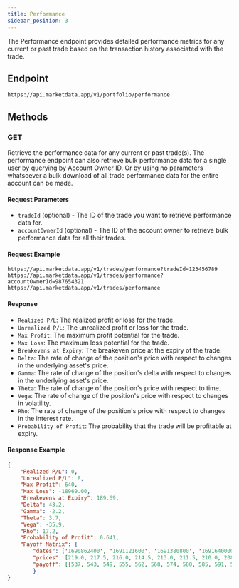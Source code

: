 ```yaml
---
title: Performance
sidebar_position: 3
---
```


The Performance endpoint provides detailed performance metrics for any current or past trade based on the transaction history associated with the trade.

## Endpoint

`https://api.marketdata.app/v1/portfolio/performance`

## Methods

### GET

Retrieve the performance data for any current or past trade(s). The performance endpoint can also retrieve bulk performance data for a single user by querying by Account Owner ID. Or by using no parameters whatsoever a bulk download of all trade performance data for the entire account can be made.

#### Request Parameters

- `tradeId` (optional) - The ID of the trade you want to retrieve performance data for.
- `accountOwnerId` (optional) - The ID of the account owner to retrieve bulk performance data for all their trades.

#### Request Example

    https://api.marketdata.app/v1/trades/performance?tradeId=123456789
    https://api.marketdata.app/v1/trades/performance?accountOwnerId=987654321
    https://api.marketdata.app/v1/trades/performance

#### Response

- `Realized P/L`: The realized profit or loss for the trade.
- `Unrealized P/L`: The unrealized profit or loss for the trade.
- `Max Profit`: The maximum profit potential for the trade.
- `Max Loss`: The maximum loss potential for the trade.
- `Breakevens at Expiry`: The breakeven price at the expiry of the trade.
- `Delta`: The rate of change of the position's price with respect to changes in the underlying asset's price.
- `Gamma`: The rate of change of the position's delta with respect to changes in the underlying asset's price.
- `Theta`: The rate of change of the position's price with respect to time.
- `Vega`: The rate of change of the position's price with respect to changes in volatility.
- `Rho`: The rate of change of the position's price with respect to changes in the interest rate.
- `Probability of Profit`: The probability that the trade will be profitable at expiry.

#### Response Example

```json
{
    "Realized P/L": 0,
    "Unrealized P/L": 8,
    "Max Profit": 640,
    "Max Loss": -18969.00,
    "Breakevens at Expiry": 189.69,
    "Delta": 43.2,
    "Gamma": -2.2,
    "Theta": 3.7,
    "Vega": -35.9,
    "Rho": 17.2,
    "Probability of Profit": 0.641,
    "Payoff Matrix": {
        "dates": ['1690862400', '1691121600', '1691380800', '1691640000', '1691899200', '1692158400', '1692417600', '1692676800', '1692936000', '1693195200', '1693454400', '1693713600', '1693972800', '1694232000', '1694491200', '1694750400', '1695009600', '1695268800', '1695528000', '1695787200', '1696046400', '1696305600', '1696564800', '1696824000', '1697083200', '1697342400', '1697601600', '1697774400'],
        "prices": [219.0, 217.5, 216.0, 214.5, 213.0, 211.5, 210.0, 208.5, 207.0, 205.5, 204.0, 202.5, 201.0, 199.5, 198.0, 196.5, 195.0, 193.5, 192.0, 190.5, 189.0, 187.5, 186.0, 184.5, 183.0, 181.5, 180.0],
        "payoff": [[537, 543, 549, 555, 562, 568, 574, 580, 585, 591, 597, 602, 607, 612, 617, 621, 625, 629, 632, 635, 637, 638, 639, 640, 640, 640, 640, 640], [522, 528, 535, 542, 548, 555, 562, 568, 575, 581, 587, 593, 599, 605, 611, 616, 621, 625, 629, 632, 635, 637, 639, 640, 640, 640, 640, 640], [504, 512, 519, 526, 533, 541, 548, 555, 562, 569, 576, 583, 590, 596, 603, 609, 615, 620, 625, 629, 633, 636, 638, 639, 640, 640, 640, 640], [485, 493, 500, 508, 516, 524, 532, 540, 548, 555, 563, 571, 579, 586, 593, 600, 607, 614, 620, 625, 630, 634, 637, 639, 640, 640, 640, 640], [463, 472, 480, 488, 497, 505, 514, 522, 531, 539, 548, 557, 565, 574, 582, 590, 598, 606, 613, 620, 626, 631, 635, 638, 639, 640, 640, 640], [439, 448, 457, 466, 475, 484, 493, 502, 511, 521, 530, 540, 549, 559, 568, 577, 586, 595, 604, 612, 620, 626, 632, 636, 639, 640, 640, 640], [412, 421, 431, 440, 450, 460, 469, 479, 489, 499, 510, 520, 530, 541, 551, 562, 572, 583, 593, 602, 612, 620, 628, 634, 638, 640, 640, 640], [383, 392, 402, 412, 422, 432, 443, 453, 464, 475, 486, 497, 509, 520, 532, 543, 555, 567, 579, 590, 601, 612, 622, 630, 636, 639, 640, 640], [350, 360, 370, 380, 391, 402, 413, 424, 435, 447, 459, 471, 483, 496, 508, 521, 534, 548, 561, 574, 588, 600, 613, 624, 633, 638, 640, 640], [314, 324, 335, 346, 357, 368, 379, 391, 403, 416, 428, 441, 454, 468, 481, 495, 510, 524, 539, 555, 570, 585, 600, 615, 627, 636, 640, 640], [274, 285, 296, 307, 318, 330, 342, 354, 367, 380, 393, 407, 421, 435, 450, 465, 480, 497, 513, 530, 548, 565, 584, 601, 618, 632, 640, 640], [230, 242, 253, 264, 276, 288, 301, 314, 327, 340, 354, 368, 383, 398, 413, 429, 446, 464, 482, 500, 520, 540, 561, 583, 605, 625, 639, 640], [183, 195, 206, 218, 230, 242, 255, 268, 282, 295, 310, 324, 340, 355, 372, 389, 406, 425, 444, 464, 486, 508, 532, 558, 585, 612, 635, 640], [132, 143, 155, 167, 179, 192, 205, 218, 232, 246, 261, 276, 291, 308, 325, 342, 361, 380, 400, 422, 445, 469, 495, 524, 556, 591, 627, 640], [77, 88, 100, 112, 124, 137, 150, 163, 177, 192, 206, 222, 238, 254, 271, 289, 308, 328, 349, 372, 396, 422, 450, 481, 517, 558, 608, 640], [17, 28, 40, 52, 64, 77, 90, 103, 117, 132, 147, 162, 178, 195, 212, 230, 249, 270, 291, 314, 338, 365, 394, 427, 465, 511, 572, 640], [-48, -36, -25, -13, -1, 12, 25, 38, 52, 66, 81, 96, 112, 129, 146, 164, 183, 203, 225, 248, 272, 299, 328, 361, 400, 447, 512, 640], [-116, -105, -94, -82, -70, -58, -45, -32, -19, -5, 10, 25, 40, 57, 74, 91, 110, 130, 151, 173, 197, 223, 251, 283, 320, 365, 425, 490], [-190, -179, -168, -157, -145, -133, -121, -108, -95, -81, -67, -53, -38, -22, -6, 11, 29, 48, 68, 89, 112, 137, 164, 193, 227, 266, 313, 340], [-268, -258, -247, -236, -225, -213, -201, -189, -177, -164, -150, -136, -122, -107, -92, -75, -58, -41, -22, -2, 19, 41, 65, 91, 120, 151, 182, 190], [-351, -341, -331, -320, -310, -299, -287, -276, -264, -252, -239, -226, -213, -199, -184, -169, -153, -137, -120, -102, -84, -64, -43, -21, 2, 24, 41, 40], [-439, -429, -419, -410, -400, -389, -379, -368, -357, -345, -334, -322, -309, -296, -283, -269, -255, -241, -226, -210, -194, -177, -160, -143, -126, -112, -106, -110], [-531, -522, -513, -504, -494, -485, -475, -465, -455, -445, -434, -423, -412, -400, -388, -376, -364, -351, -338, -325, -312, -298, -285, -273, -262, -255, -255, -260], [-627, -619, -611, -603, -594, -585, -577, -568, -558, -549, -539, -530, -520, -510, -499, -489, -479, -468, -457, -447, -436, -426, -417, -409, -403, -401, -405, -410], [-729, -721, -714, -706, -699, -691, -683, -675, -667, -659, -650, -642, -633, -625, -616, -607, -599, -590, -582, -574, -566, -559, -553, -549, -547, -549, -555, -560], [-834, -828, -821, -814, -808, -801, -794, -787, -780, -773, -766, -759, -752, -745, -738, -731, -724, -718, -712, -706, -701, -697, -694, -693, -695, -699, -705, -710], [-944, -938, -933, -927, -921, -915, -909, -904, -898, -892, -886, -881, -875, -869, -864, -859, -854, -850, -846, -842, -840, -838, -838, -839, -843, -848, -855, -860]]
        }
}
```


